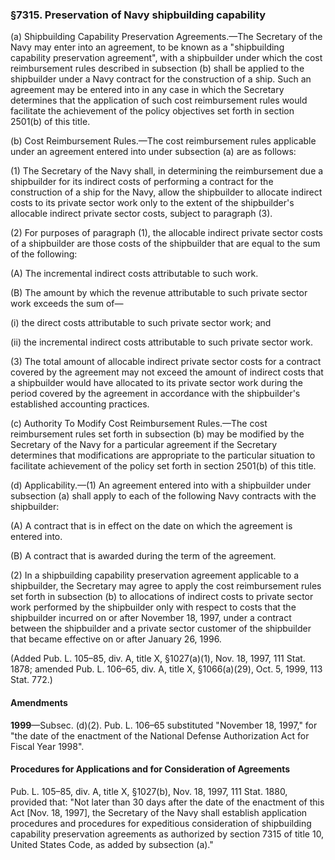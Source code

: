 ### §7315. Preservation of Navy shipbuilding capability ###

(a) Shipbuilding Capability Preservation Agreements.—The Secretary of the Navy may enter into an agreement, to be known as a "shipbuilding capability preservation agreement", with a shipbuilder under which the cost reimbursement rules described in subsection (b) shall be applied to the shipbuilder under a Navy contract for the construction of a ship. Such an agreement may be entered into in any case in which the Secretary determines that the application of such cost reimbursement rules would facilitate the achievement of the policy objectives set forth in section 2501(b) of this title.

(b) Cost Reimbursement Rules.—The cost reimbursement rules applicable under an agreement entered into under subsection (a) are as follows:

(1) The Secretary of the Navy shall, in determining the reimbursement due a shipbuilder for its indirect costs of performing a contract for the construction of a ship for the Navy, allow the shipbuilder to allocate indirect costs to its private sector work only to the extent of the shipbuilder's allocable indirect private sector costs, subject to paragraph (3).

(2) For purposes of paragraph (1), the allocable indirect private sector costs of a shipbuilder are those costs of the shipbuilder that are equal to the sum of the following:

(A) The incremental indirect costs attributable to such work.

(B) The amount by which the revenue attributable to such private sector work exceeds the sum of—

(i) the direct costs attributable to such private sector work; and

(ii) the incremental indirect costs attributable to such private sector work.

(3) The total amount of allocable indirect private sector costs for a contract covered by the agreement may not exceed the amount of indirect costs that a shipbuilder would have allocated to its private sector work during the period covered by the agreement in accordance with the shipbuilder's established accounting practices.

(c) Authority To Modify Cost Reimbursement Rules.—The cost reimbursement rules set forth in subsection (b) may be modified by the Secretary of the Navy for a particular agreement if the Secretary determines that modifications are appropriate to the particular situation to facilitate achievement of the policy set forth in section 2501(b) of this title.

(d) Applicability.—(1) An agreement entered into with a shipbuilder under subsection (a) shall apply to each of the following Navy contracts with the shipbuilder:

(A) A contract that is in effect on the date on which the agreement is entered into.

(B) A contract that is awarded during the term of the agreement.

(2) In a shipbuilding capability preservation agreement applicable to a shipbuilder, the Secretary may agree to apply the cost reimbursement rules set forth in subsection (b) to allocations of indirect costs to private sector work performed by the shipbuilder only with respect to costs that the shipbuilder incurred on or after November 18, 1997, under a contract between the shipbuilder and a private sector customer of the shipbuilder that became effective on or after January 26, 1996.

(Added Pub. L. 105–85, div. A, title X, §1027(a)(1), Nov. 18, 1997, 111 Stat. 1878; amended Pub. L. 106–65, div. A, title X, §1066(a)(29), Oct. 5, 1999, 113 Stat. 772.)

#### Amendments ####

**1999**—Subsec. (d)(2). Pub. L. 106–65 substituted "November 18, 1997," for "the date of the enactment of the National Defense Authorization Act for Fiscal Year 1998".

#### Procedures for Applications and for Consideration of Agreements ####

Pub. L. 105–85, div. A, title X, §1027(b), Nov. 18, 1997, 111 Stat. 1880, provided that: "Not later than 30 days after the date of the enactment of this Act [Nov. 18, 1997], the Secretary of the Navy shall establish application procedures and procedures for expeditious consideration of shipbuilding capability preservation agreements as authorized by section 7315 of title 10, United States Code, as added by subsection (a)."